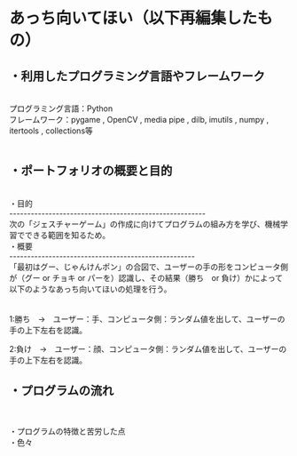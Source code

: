 # あっち向いてほい（以下再編集したもの）


・利用したプログラミング言語やフレームワーク
----------------------------------------------------
<br>
プログラミング言語：Python
<br>
フレームワーク：pygame , OpenCV , media pipe , dilb, imutils , numpy , itertools , collections等
<br>
<br>


・ポートフォリオの概要と目的
----------------------------------------------------
<br>
・目的
<br>
-------------------------------------------------------

<br>
次の「ジェスチャーゲーム」の作成に向けてプログラムの組み方を学び、機械学習でできる範囲を知るため。
<br>
・概要
<br>
----------------------------------------------------
<br>
「最初はグー、じゃんけんポン」の合図で、ユーザーの手の形をコンピュータ側が（グー or チョキ or パーを）認識し、その結果（勝ち　or 負け）かによって以下のようなあっち向いてほいの処理を行う。

<br>
<br>
<br>
1:勝ち　→　ユーザー：手、コンピュータ側：ランダム値を出して、ユーザーの手の上下左右を認識。
<br>

2:負け　→　ユーザー：顔、コンピュータ側：ランダム値を出して、ユーザーの手の上下左右を認識。






・プログラムの流れ
----------------------------------------------------
<br>







・プログラムの特徴と苦労した点
<br>
・色々
